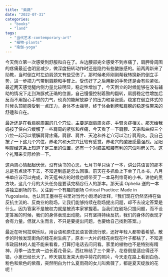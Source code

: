 ```yaml
---
title: "紫薇"
date: "2022-07-31"
categories: 
  - "books"
  - "land"
tags: 
  - "当代艺术-contemporary-art"
  - "植物-plants"
  - "瑜伽-yoga"
---
```


今天倒立第一次感受到舒服和自在了。左边腰部完全感受不到疼痛了，肩胛骨周围的疼痛最近也明显减少，做深度扭转动作时还是隐约有些酸胀感的。前两周新来了助教，当时倒立时左边肩颈又有些受伤了。那时候老师刚刚帮我转换新的倒立手势，进一步把力气带到肩膀和手臂上。受伤好了之后用新的手势还是会有些紧张。最近两天感觉腿内侧力量比较明显，稳定性增加了，今天倒立的时候能够在没有辅助的情况下走到海豚式正确的位置，自己慢慢控制着胯的翻转，肩膀稳定性增加后反而不用担心手臂的力气，也真的能解放脖子的压力和紧张感。稳定在倒立体式的时候头顶能感受到一点压力，身体不太摇晃，终于体会到胯和肩膀的稳定性带来的舒适和自在。  
  
最近还是在看肩膀周围的几个穴位，主要是跟肩周炎症、手臂炎症相关。那天给我妈按了侠白穴缓解了一些肩周的紧张和疼痛，今天看了一下肩髎、天宗和曲桓三个穴位一起可以缓解肩背疼痛，肩髎、肩井、天池和养老穴可以治疗肩周炎。我自己按了一下这几个穴位，养老穴和天宗穴比较有感觉，养老穴的酸胀感最强烈。足阳明胃经这条上知道了足三里的位置，还有一个对膝盖和腰有利的穴位叫髀关穴。这个礼拜来实际检验一下。  
  
这两周心情起起伏伏，没有读书的心思，七月书单只读了一本，讲公共语言的那本总是有点读不下去，不知道到底是怎么回事。前天在多抓鱼上下单了几本书，八月书单应该可以完成，昨天逛书店的时候也顺带买了一本马列维奇的小书，讲他的黑方块，这几个月的大头任务是要读完柄谷行人的那本。那天读 Ophelia 送的一本讲独立剧场的书，关注到一个有趣的剧场 Critical Practice: Made in Yugoslavia，也认同王墨林在书里对当代小剧场的诠释，「我们现在仍然坚持在做反抗主流的、反商业的剧场，让我们能够持续在剧场提出问题，却不去设定答案是什么。因为答案不是被权力就是被资本家掌握着。当我们在剧场只提问题，而不设定答案的时候，我们的身体表现出动能，只有坚持持续反抗，我们的身体的表现才会有力量。但就人生而言，不只是要提出问题，也要给自己找到答案。」  
  
最近在听珂拉琪乐队，用台语和原住民语言做流行歌，还好年轻人都带着希望。散步的时候发现街角的桂花树生病了，原本一大片的桂花树现在叶子都枯了，不知道市政园林的人能不能来看看，打算打电话去问问看。家里的植物也不是特别有精神，月季一边生病一边长着花骨朵，西红柿结了三个果子，花卷倒是适应得还不错，小崽已经长大了。昨天朋友发来大雨中荷花的照片，今天走在路上看到白色、粉色和紫色的紫薇，突然明白为什么夏雨荷的女儿叫紫薇了，都是夏天绽放的花呢！
